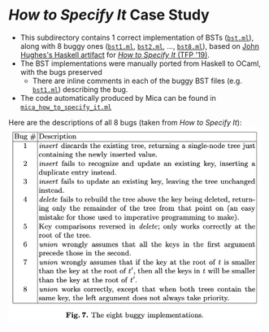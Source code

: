 # *How to Specify It* Case Study

- This subdirectory contains 1 correct implementation of BSTs ([`bst.ml`](./bst.ml)), along with 8 buggy ones ([`bst1.ml`](./bst1.ml), [`bst2.ml`](./bst2.ml), ..., [`bst8.ml`](./bst8.ml)), based on [John Hughes's Haskell artifact](https://github.com/rjmh/how-to-specify-it/) for [*How to Specify It* (TFP '19)](https://research.chalmers.se/publication/517894/file/517894_Fulltext.pdf). 
- The BST implementations were manually ported from Haskell to OCaml, with the bugs preserved
  - There are inline comments in each of the buggy BST files (e.g. [`bst1.ml`](./bst1.ml)) describing the bug. 
- The code automatically produced by Mica can be found in [`mica_how_to_specify_it.ml`](./mica_how_to_specify_it.ml)

Here are the descriptions of all 8 bugs (taken from *How to Specify It*):
<img src="bug_descriptions.png" alt="bug descriptions" width="500"/>

